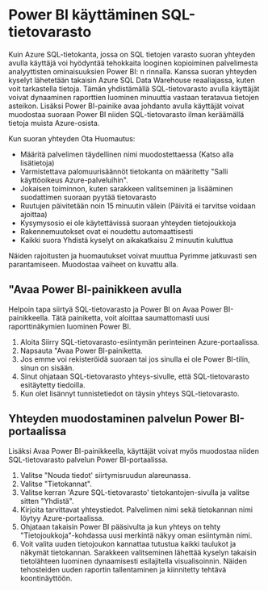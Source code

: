 <properties
   pageTitle="Power BI käyttäminen SQL-tietovarasto | Microsoft Azure"
   description="Power BI käyttäminen Azure SQL-tietovarasto, ratkaisujen kehittämiseen liittyviä vinkkejä."
   services="sql-data-warehouse"
   documentationCenter="NA"
   authors="lodipalm"
   manager="barbkess"
   editor=""/>

<tags
   ms.service="sql-data-warehouse"
   ms.devlang="NA"
   ms.topic="article"
   ms.tgt_pltfrm="NA"
   ms.workload="data-services"
   ms.date="05/31/2016"
   ms.author="lodipalm;barbkess;sonyama"/>

# <a name="use-power-bi-with-sql-data-warehouse"></a>Power BI käyttäminen SQL-tietovarasto
Kuin Azure SQL-tietokanta, jossa on SQL tietojen varasto suoran yhteyden avulla käyttäjä voi hyödyntää tehokkaita looginen kopioiminen palvelimesta analyyttisten ominaisuuksien Power BI: n rinnalla.  Kanssa suoran yhteyden kyselyt lähetetään takaisin Azure SQL Data Warehouse reaaliajassa, kuten voit tarkastella tietoja.  Tämän yhdistämällä SQL-tietovarasto avulla käyttäjät voivat dynaaminen raporttien luominen minuuttia vastaan teratavua tietojen asteikon.  Lisäksi Power BI-painike avaa johdanto avulla käyttäjät voivat muodostaa suoraan Power BI niiden SQL-tietovarasto ilman keräämällä tietoja muista Azure-osista.

Kun suoran yhteyden Ota Huomautus:

+ Määritä palvelimen täydellinen nimi muodostettaessa (Katso alla lisätietoja)
+ Varmistettava palomuurisäännöt tietokanta on määritetty "Salli käyttöoikeus Azure-palveluihin".
+ Jokaisen toiminnon, kuten sarakkeen valitseminen ja lisääminen suodattimen suoraan pyytää tietovarasto
+ Ruutujen päivitetään noin 15 minuutin välein (Päivitä ei tarvitse voidaan ajoittaa)
+ Kysymysosio ei ole käytettävissä suoraan yhteyden tietojoukkoja
+ Rakennemuutokset ovat ei noudettu automaattisesti
+ Kaikki suora Yhdistä kyselyt on aikakatkaisu 2 minuutin kuluttua

Näiden rajoitusten ja huomautukset voivat muuttua Pyrimme jatkuvasti sen parantamiseen. Muodostaa vaiheet on kuvattu alla.  

## <a name="using-the-open-in-power-bi-button"></a>"Avaa Power BI-painikkeen avulla
Helpoin tapa siirtyä SQL-tietovarasto ja Power BI on Avaa Power BI-painikkeella. Tätä painiketta, voit aloittaa saumattomasti uusi raporttinäkymien luominen Power BI.  

1.  Aloita Siirry SQL-tietovarasto-esiintymän perinteinen Azure-portaalissa.
2.  Napsauta "Avaa Power BI-painiketta.
3.  Jos emme voi rekisteröidä suoraan tai jos sinulla ei ole Power BI-tilin, sinun on sisään.  
4.  Sinut ohjataan SQL-tietovarasto yhteys-sivulle, että SQL-tietovarasto esitäytetty tiedoilla.
5.  Kun olet lisännyt tunnistetiedot on täysin yhteys SQL-tietovarasto.

## <a name="connecting-through-the-power-bi-portal"></a>Yhteyden muodostaminen palvelun Power BI-portaalissa
Lisäksi Avaa Power BI-painikkeella, käyttäjät voivat myös muodostaa niiden SQL-tietovarasto palvelun Power BI-portaalissa.

1.  Valitse "Nouda tiedot' siirtymisruudun alareunassa.
2.  Valitse "Tietokannat".
3.  Valitse kerran 'Azure SQL-tietovarasto' tietokantojen-sivulla ja valitse sitten "Yhdistä".
4.  Kirjoita tarvittavat yhteystiedot.  Palvelimen nimi sekä tietokannan nimi löytyy Azure-portaalissa.
5.  Ohjataan takaisin Power BI pääsivulta ja kun yhteys on tehty "Tietojoukkoja"-kohdassa uusi merkintä näkyy oman esiintymän nimi.  
6.   Voit valita uuden tietojoukon kannattaa tutustua kaikki taulukot ja näkymät tietokannan. Sarakkeen valitseminen lähettää kyselyn takaisin tietolähteen luominen dynaamisesti esilajitella visualisoinnin. Näiden tehosteiden uuden raportin tallentaminen ja kiinnitetty tehtävä koontinäyttöön.

<!--Image references-->

<!--Article references-->
[SQL Data Warehouse development overview]:  ./sql-data-warehouse-overview-develop/
[SQL Data Warehouse integration overview]:  ./sql-data-warehouse-overview-integration/

<!--MSDN references-->

<!--Other Web references-->
